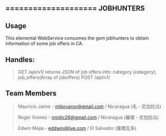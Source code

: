 ====================
JOBHUNTERS
---------------------

## Usage

This elemental WebService consumes the gem jobhunters to obtain information of some job offers in CA.

## Handles:

>GET /api/v1/
>returns JSON of job offers info: category (category), job_offers(Array of joboffers)
>POST /api/v1/

## Team Members

>Mauricio Jaime - mjboyarov@gmail.com / Nicaragua (毛 - 尼加拉瓜)
>
>Roger Gomez - rojotic26@gmail.com / Nicaragua (羅傑 - 尼加拉瓜)
>
>Edwin Mejia - eddwin@live.com / El Salvador (薩爾瓦多)
